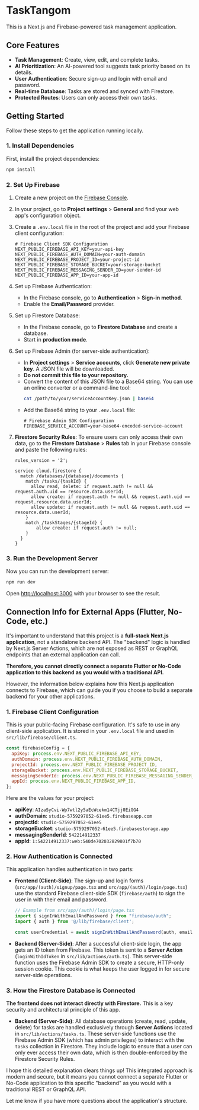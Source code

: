 # TaskTangom 

This is a Next.js and Firebase-powered task management application.

## Core Features

- **Task Management**: Create, view, edit, and complete tasks.
- **AI Prioritization**: An AI-powered tool suggests task priority based on its details.
- **User Authentication**: Secure sign-up and login with email and password.
- **Real-time Database**: Tasks are stored and synced with Firestore.
- **Protected Routes**: Users can only access their own tasks.

## Getting Started

Follow these steps to get the application running locally.

### 1. Install Dependencies

First, install the project dependencies:

```bash
npm install
```

### 2. Set Up Firebase

1.  Create a new project on the [Firebase Console](https://console.firebase.google.com/).
2.  In your project, go to **Project settings** > **General** and find your web app's configuration object.
3.  Create a `.env.local` file in the root of the project and add your Firebase client configuration:

    ```env
    # Firebase Client SDK Configuration
    NEXT_PUBLIC_FIREBASE_API_KEY=your-api-key
    NEXT_PUBLIC_FIREBASE_AUTH_DOMAIN=your-auth-domain
    NEXT_PUBLIC_FIREBASE_PROJECT_ID=your-project-id
    NEXT_PUBLIC_FIREBASE_STORAGE_BUCKET=your-storage-bucket
    NEXT_PUBLIC_FIREBASE_MESSAGING_SENDER_ID=your-sender-id
    NEXT_PUBLIC_FIREBASE_APP_ID=your-app-id
    ```

4.  Set up Firebase Authentication:
    *   In the Firebase console, go to **Authentication** > **Sign-in method**.
    *   Enable the **Email/Password** provider.

5.  Set up Firestore Database:
    *   In the Firebase console, go to **Firestore Database** and create a database.
    *   Start in **production mode**.

6.  Set up Firebase Admin (for server-side authentication):
    *   In **Project settings** > **Service accounts**, click **Generate new private key**. A JSON file will be downloaded.
    *   **Do not commit this file to your repository.**
    *   Convert the content of this JSON file to a Base64 string. You can use an online converter or a command-line tool:
        ```bash
        cat /path/to/your/serviceAccountKey.json | base64
        ```
    *   Add the Base64 string to your `.env.local` file:
        ```env
        # Firebase Admin SDK Configuration
        FIREBASE_SERVICE_ACCOUNT=your-base64-encoded-service-account
        ```

7.  **Firestore Security Rules**: To ensure users can only access their own data, go to the **Firestore Database** > **Rules** tab in your Firebase console and paste the following rules:

    ```
    rules_version = '2';

    service cloud.firestore {
      match /databases/{database}/documents {
        match /tasks/{taskId} {
          allow read, delete: if request.auth != null && request.auth.uid == resource.data.userId;
          allow create: if request.auth != null && request.auth.uid == request.resource.data.userId;
          allow update: if request.auth != null && request.auth.uid == resource.data.userId;
        }
        match /taskStages/{stageId} {
            allow create: if request.auth != null;
        }
      }
    }
    ```

### 3. Run the Development Server

Now you can run the development server:

```bash
npm run dev
```

Open [http://localhost:3000](http://localhost:3000) with your browser to see the result.

## Connection Info for External Apps (Flutter, No-Code, etc.)

It's important to understand that this project is a **full-stack Next.js application**, not a standalone backend API. The "backend" logic is handled by Next.js Server Actions, which are not exposed as REST or GraphQL endpoints that an external application can call.

**Therefore, you cannot directly connect a separate Flutter or No-Code application to this backend as you would with a traditional API.**

However, the information below explains how this Next.js application connects to Firebase, which can guide you if you choose to build a separate backend for your other applications.

### 1. Firebase Client Configuration

This is your public-facing Firebase configuration. It's safe to use in any client-side application. It is stored in your `.env.local` file and used in `src/lib/firebase/client.ts`.

```javascript
const firebaseConfig = {
  apiKey: process.env.NEXT_PUBLIC_FIREBASE_API_KEY,
  authDomain: process.env.NEXT_PUBLIC_FIREBASE_AUTH_DOMAIN,
  projectId: process.env.NEXT_PUBLIC_FIREBASE_PROJECT_ID,
  storageBucket: process.env.NEXT_PUBLIC_FIREBASE_STORAGE_BUCKET,
  messagingSenderId: process.env.NEXT_PUBLIC_FIREBASE_MESSAGING_SENDER_ID,
  appId: process.env.NEXT_PUBLIC_FIREBASE_APP_ID,
};
```

Here are the values for your project:
- **apiKey**: `AIzaSyCvi-Wp7wtl2y5aEcWcekm14CTjj0EiGG4`
- **authDomain**: `studio-5759297052-61ee5.firebaseapp.com`
- **projectId**: `studio-5759297052-61ee5`
- **storageBucket**: `studio-5759297052-61ee5.firebasestorage.app`
- **messagingSenderId**: `542214912337`
- **appId**: `1:542214912337:web:540de702032829801f7b70`

### 2. How Authentication is Connected

This application handles authentication in two parts:

-   **Frontend (Client-Side)**: The sign-up and login forms (`src/app/(auth)/signup/page.tsx` and `src/app/(auth)/login/page.tsx`) use the standard Firebase client-side SDK (`firebase/auth`) to sign the user in with their email and password.
    ```javascript
    // Example from src/app/(auth)/login/page.tsx
    import { signInWithEmailAndPassword } from "firebase/auth";
    import { auth } from '@/lib/firebase/client';

    const userCredential = await signInWithEmailAndPassword(auth, email, password);
    ```
-   **Backend (Server-Side)**: After a successful client-side login, the app gets an ID token from Firebase. This token is sent to a **Server Action** (`loginWithIdToken` in `src/lib/actions/auth.ts`). This server-side function uses the Firebase Admin SDK to create a secure, HTTP-only session cookie. This cookie is what keeps the user logged in for secure server-side operations.

### 3. How the Firestore Database is Connected

**The frontend does not interact directly with Firestore.** This is a key security and architectural principle of this app.

-   **Backend (Server-Side)**: All database operations (create, read, update, delete) for tasks are handled exclusively through **Server Actions** located in `src/lib/actions/tasks.ts`. These server-side functions use the Firebase Admin SDK (which has admin privileges) to interact with the `tasks` collection in Firestore. They include logic to ensure that a user can only ever access their own data, which is then double-enforced by the Firestore Security Rules.

I hope this detailed explanation clears things up! This integrated approach is modern and secure, but it means you cannot connect a separate Flutter or No-Code application to this specific "backend" as you would with a traditional REST or GraphQL API.

Let me know if you have more questions about the application's structure.
